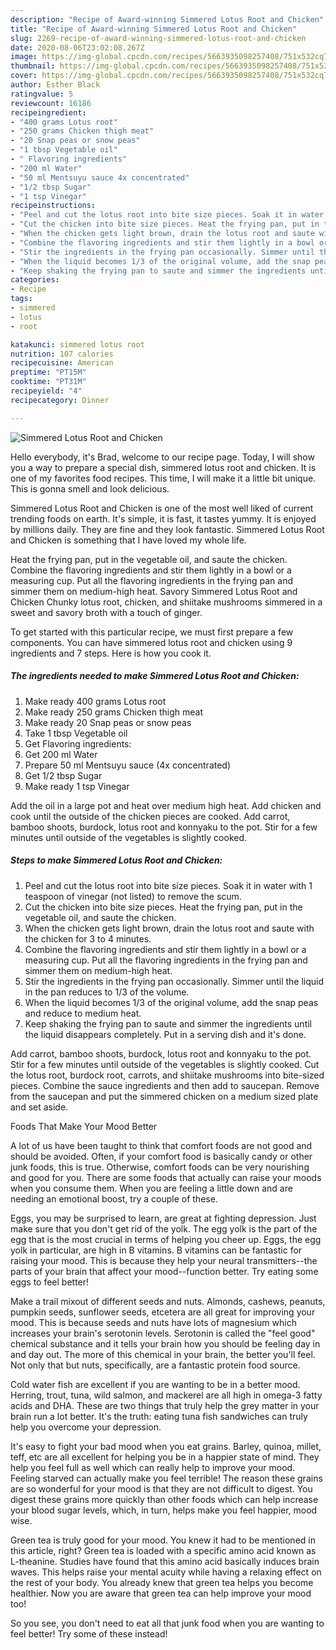 ```yaml
---
description: "Recipe of Award-winning Simmered Lotus Root and Chicken"
title: "Recipe of Award-winning Simmered Lotus Root and Chicken"
slug: 2269-recipe-of-award-winning-simmered-lotus-root-and-chicken
date: 2020-08-06T23:02:08.267Z
image: https://img-global.cpcdn.com/recipes/5663935098257408/751x532cq70/simmered-lotus-root-and-chicken-recipe-main-photo.jpg
thumbnail: https://img-global.cpcdn.com/recipes/5663935098257408/751x532cq70/simmered-lotus-root-and-chicken-recipe-main-photo.jpg
cover: https://img-global.cpcdn.com/recipes/5663935098257408/751x532cq70/simmered-lotus-root-and-chicken-recipe-main-photo.jpg
author: Esther Black
ratingvalue: 5
reviewcount: 16186
recipeingredient:
- "400 grams Lotus root"
- "250 grams Chicken thigh meat"
- "20 Snap peas or snow peas"
- "1 tbsp Vegetable oil"
- " Flavoring ingredients"
- "200 ml Water"
- "50 ml Mentsuyu sauce 4x concentrated"
- "1/2 tbsp Sugar"
- "1 tsp Vinegar"
recipeinstructions:
- "Peel and cut the lotus root into bite size pieces. Soak it in water with 1 teaspoon of vinegar (not listed) to remove the scum."
- "Cut the chicken into bite size pieces. Heat the frying pan, put in the vegetable oil, and saute the chicken."
- "When the chicken gets light brown, drain the lotus root and saute with the chicken for 3 to 4 minutes."
- "Combine the flavoring ingredients and stir them lightly in a bowl or a measuring cup. Put all the  flavoring ingredients in the frying pan and simmer them on medium-high heat."
- "Stir the ingredients in the frying pan occasionally. Simmer until the liquid in the pan reduces to 1/3 of the volume."
- "When the liquid becomes 1/3 of the original volume, add the snap peas and reduce to medium heat."
- "Keep shaking the frying pan to saute and simmer the ingredients until the liquid disappears completely. Put in a serving dish and it&#39;s done."
categories:
- Recipe
tags:
- simmered
- lotus
- root

katakunci: simmered lotus root 
nutrition: 107 calories
recipecuisine: American
preptime: "PT15M"
cooktime: "PT31M"
recipeyield: "4"
recipecategory: Dinner

---
```



![Simmered Lotus Root and Chicken](https://img-global.cpcdn.com/recipes/5663935098257408/751x532cq70/simmered-lotus-root-and-chicken-recipe-main-photo.jpg)

Hello everybody, it's Brad, welcome to our recipe page. Today, I will show you a way to prepare a special dish, simmered lotus root and chicken. It is one of my favorites food recipes. This time, I will make it a little bit unique. This is gonna smell and look delicious.

Simmered Lotus Root and Chicken is one of the most well liked of current trending foods on earth. It's simple, it is fast, it tastes yummy. It is enjoyed by millions daily. They are fine and they look fantastic. Simmered Lotus Root and Chicken is something that I have loved my whole life.

Heat the frying pan, put in the vegetable oil, and saute the chicken. Combine the flavoring ingredients and stir them lightly in a bowl or a measuring cup. Put all the flavoring ingredients in the frying pan and simmer them on medium-high heat. Savory Simmered Lotus Root and Chicken Chunky lotus root, chicken, and shiitake mushrooms simmered in a sweet and savory broth with a touch of ginger.


To get started with this particular recipe, we must first prepare a few components. You can have simmered lotus root and chicken using 9 ingredients and 7 steps. Here is how you cook it.

<!--inarticleads1-->

##### The ingredients needed to make Simmered Lotus Root and Chicken:

1. Make ready 400 grams Lotus root
1. Make ready 250 grams Chicken thigh meat
1. Make ready 20 Snap peas or snow peas
1. Take 1 tbsp Vegetable oil
1. Get  Flavoring ingredients:
1. Get 200 ml Water
1. Prepare 50 ml Mentsuyu sauce (4x concentrated)
1. Get 1/2 tbsp Sugar
1. Make ready 1 tsp Vinegar


Add the oil in a large pot and heat over medium high heat. Add chicken and cook until the outside of the chicken pieces are cooked. Add carrot, bamboo shoots, burdock, lotus root and konnyaku to the pot. Stir for a few minutes until outside of the vegetables is slightly cooked. 

<!--inarticleads2-->

##### Steps to make Simmered Lotus Root and Chicken:

1. Peel and cut the lotus root into bite size pieces. Soak it in water with 1 teaspoon of vinegar (not listed) to remove the scum.
1. Cut the chicken into bite size pieces. Heat the frying pan, put in the vegetable oil, and saute the chicken.
1. When the chicken gets light brown, drain the lotus root and saute with the chicken for 3 to 4 minutes.
1. Combine the flavoring ingredients and stir them lightly in a bowl or a measuring cup. Put all the  flavoring ingredients in the frying pan and simmer them on medium-high heat.
1. Stir the ingredients in the frying pan occasionally. Simmer until the liquid in the pan reduces to 1/3 of the volume.
1. When the liquid becomes 1/3 of the original volume, add the snap peas and reduce to medium heat.
1. Keep shaking the frying pan to saute and simmer the ingredients until the liquid disappears completely. Put in a serving dish and it&#39;s done.


Add carrot, bamboo shoots, burdock, lotus root and konnyaku to the pot. Stir for a few minutes until outside of the vegetables is slightly cooked. Cut the lotus root, burdock root, carrots, and shiitake mushrooms into bite-sized pieces. Combine the sauce ingredients and then add to saucepan. Remove from the saucepan and put the simmered chicken on a medium sized plate and set aside. 

Foods That Make Your Mood Better


A lot of us have been taught to think that comfort foods are not good and should be avoided. Often, if your comfort food is basically candy or other junk foods, this is true. Otherwise, comfort foods can be very nourishing and good for you. There are some foods that actually can raise your moods when you consume them. When you are feeling a little down and are needing an emotional boost, try a couple of these.

Eggs, you may be surprised to learn, are great at fighting depression. Just make sure that you don't get rid of the yolk. The egg yolk is the part of the egg that is the most crucial in terms of helping you cheer up. Eggs, the egg yolk in particular, are high in B vitamins. B vitamins can be fantastic for raising your mood. This is because they help your neural transmitters--the parts of your brain that affect your mood--function better. Try eating some eggs to feel better!

Make a trail mixout of different seeds and nuts. Almonds, cashews, peanuts, pumpkin seeds, sunflower seeds, etcetera are all great for improving your mood. This is because seeds and nuts have lots of magnesium which increases your brain's serotonin levels. Serotonin is called the "feel good" chemical substance and it tells your brain how you should be feeling day in and day out. The more of this chemical in your brain, the better you'll feel. Not only that but nuts, specifically, are a fantastic protein food source.

Cold water fish are excellent if you are wanting to be in a better mood. Herring, trout, tuna, wild salmon, and mackerel are all high in omega-3 fatty acids and DHA. These are two things that truly help the grey matter in your brain run a lot better. It's the truth: eating tuna fish sandwiches can truly help you overcome your depression. 

It's easy to fight your bad mood when you eat grains. Barley, quinoa, millet, teff, etc are all excellent for helping you be in a happier state of mind. They help you feel full as well which can really help to improve your mood. Feeling starved can actually make you feel terrible! The reason these grains are so wonderful for your mood is that they are not difficult to digest. You digest these grains more quickly than other foods which can help increase your blood sugar levels, which, in turn, helps make you feel happier, mood wise.

Green tea is truly good for your mood. You knew it had to be mentioned in this article, right? Green tea is loaded with a specific amino acid known as L-theanine. Studies have found that this amino acid basically induces brain waves. This helps raise your mental acuity while having a relaxing effect on the rest of your body. You already knew that green tea helps you become healthier. Now you are aware that green tea can help improve your mood too!

So you see, you don't need to eat all that junk food when you are wanting to feel better! Try some of these instead!

